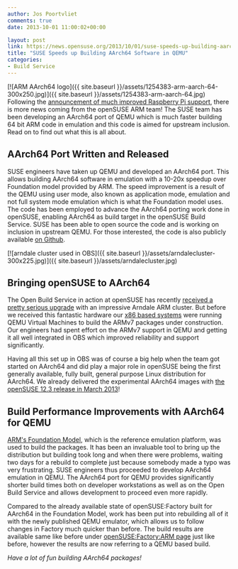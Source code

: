 ```yaml
---
author: Jos Poortvliet
comments: true
date: 2013-10-01 11:00:02+00:00

layout: post
link: https://news.opensuse.org/2013/10/01/suse-speeds-up-building-aarch64-software-in-qemu/
title: "SUSE Speeds up Building AArch64 Software in QEMU"
categories:
- Build Service
---
```

[![ARM AArch64 logo]({{ site.baseurl }}/assets/1254383-arm-aarch-64-300x250.jpg)]({{ site.baseurl }}/assets/1254383-arm-aarch-64.jpg)
Following the [announcement of much improved Raspberry Pi support](https://news.opensuse.org/2013/09/09/opensuse-arm-gets-new-raspberry-pi-images/), there is more news coming from the openSUSE ARM team! The SUSE team has been developing an AArch64 port of QEMU which is much faster building 64 bit ARM code in emulation and this code is aimed for upstream inclusion. Read on to find out what this is all about.<!-- more -->



## AArch64 Port Written and Released


SUSE engineers have taken up QEMU and developed an AArch64 port. This allows building AArch64 software in emulation with a 10-20x speedup over Foundation model provided by ARM. The speed improvement is a result of the QEMU using user mode, also known as application mode, emulation and not full system mode emulation which is what the Foundation model uses. The code has been employed to advance the AArch64 porting work done in openSUSE, enabling AArch64 as build target in the openSUSE Build Service. SUSE has been able to open source the code and is working on inclusion in upstream QEMU. For those interested, the code is also publicly available [on Github](https://github.com/openSUSE/qemu/commits/aarch64-work).

[![arndale cluster used in OBS]({{ site.baseurl }}/assets/arndalecluster-300x225.jpg)]({{ site.baseurl }}/assets/arndalecluster.jpg)


## Bringing openSUSE to AArch64


The Open Build Service in action at openSUSE has recently [received a pretty serious upgrade](https://news.opensuse.org/2013/04/15/about-armv7-progress-and-arming-for-aarch64-and/) with an impressive Arndale ARM cluster. But before we received this fantastic hardware our [x86 based systems](https://news.opensuse.org/2013/04/08/a-gust-of-fresh-build-power-suse-sponsors-new-hardware-for-the-open-build-service/) were running QEMU Virtual Machines to build the ARMv7 packages under construction. Our engineers had spent effort on the ARMv7 support in QEMU and getting it all well integrated in OBS which improved reliability and support significantly.

Having all this set up in OBS was of course a big help when the team got started on AArch64 and did play a major role in openSUSE being the first generally available, fully built, general purpose Linux distribution for AArch64. We already delivered the experimental AArch64 images with [the openSUSE 12.3 release in March 2013](https://news.opensuse.org/2013/03/13/opensuse-12-3-free-open-and-awesome/)!



## Build Performance Improvements with AArch64 for QEMU


[ARM's Foundation Model](http://www.arm.com/products/tools/models/fast-models/foundation-model.php), which is the reference emulation platform, was used to build the packages. It has been an invaluable tool to bring up the distribution but building took long and when there were problems, waiting two days for a rebuild to complete just because somebody made a typo was very frustrating. SUSE engineers thus proceeded to develop AArch64 emulation in QEMU. The AArch64 port for QEMU provides significantly shorter build times both on developer workstations as well as on the Open Build Service and allows development to proceed even more rapidly.

Compared to the already available state of openSUSE:Factory built for AArch64 in the Foundation Model, work has been put into rebuilding all of it with the newly published QEMU emulator, which allows us to follow changes in Factory much quicker than before. The build results are available same like before under [openSUSE:Factory:ARM page](https://build.opensuse.org/project/show?project=openSUSE%3AFactory%3AARM) just like before, however the results are now referring to a QEMU based build.

_Have a lot of fun building AArch64 packages!_		
